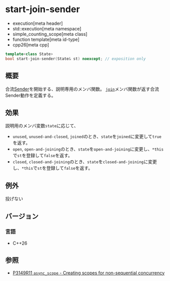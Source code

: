 # start-join-sender
* execution[meta header]
* std::execution[meta namespace]
* simple_counting_scope[meta class]
* function template[meta id-type]
* cpp26[meta cpp]

```cpp
template<class State>
bool start-join-sender(State& st) noexcept; // exposition only
```

## 概要
合流[Sender](../sender.md)を開始する、説明専用のメンバ関数。
[`join`](join.md)メンバ関数が返す合流Sender動作を定義する。


## 効果
説明用のメンバ変数`state`に応じて、

- `unused`, `unused-and-closed`, `joined`のとき、`state`を`joined`に変更して`true`を返す。
- `open`, `open-and-joining`のとき、`state`を`open-and-joining`に変更し、`*this`で`st`を登録して`false`を返す。
- `closed`, `closed-and-joining`のとき、`state`を`closed-and-joining`に変更し、`*this`で`st`を登録して`false`を返す。


## 例外
投げない


## バージョン
### 言語
- C++26


## 参照
- [P3149R11 `async_scope` - Creating scopes for non-sequential concurrency](https://open-std.org/jtc1/sc22/wg21/docs/papers/2025/p3149r11.html)
